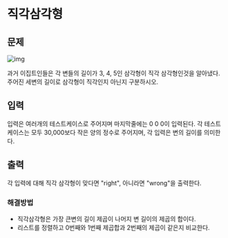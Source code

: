 # 직각삼각형

## 문제

![img](https://www.acmicpc.net/upload/images3/rope-triangle.gif)

과거 이집트인들은 각 변들의 길이가 3, 4, 5인 삼각형이 직각 삼각형인것을 알아냈다. 주어진 세변의 길이로 삼각형이 직각인지 아닌지 구분하시오.

## 입력

입력은 여러개의 테스트케이스로 주어지며 마지막줄에는 0 0 0이 입력된다. 각 테스트케이스는 모두 30,000보다 작은 양의 정수로 주어지며, 각 입력은 변의 길이를 의미한다.

## 출력

각 입력에 대해 직각 삼각형이 맞다면 "right", 아니라면 "wrong"을 출력한다.



### 해결방법

- 직각삼각형은 가장 큰변의 길이 제곱이 나머지 변 길이의 제곱의 합이다.
- 리스트를 정렬하고 0번째와 1번째 제곱합과 2번째의 제곱이 같은지 비교한다. 